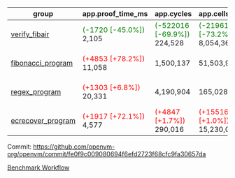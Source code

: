 | group | app.proof_time_ms | app.cycles | app.cells_used | leaf.proof_time_ms | leaf.cycles | leaf.cells_used |
| -- | -- | -- | -- | -- | -- | -- |
| [verify_fibair](https://github.com/openvm-org/openvm/blob/benchmark-results/benchmarks-pr/1176/verify_fibair-fe0f9c009080694f6efd2723f68cfc9fa30657da.md) |<span style='color: green'>(-1720 [-45.0%])</span> 2,105 | <span style='color: green'>(-522016 [-69.9%])</span> 224,528 | <span style='color: green'>(-21961344 [-73.2%])</span> 8,054,360 |- | - | - |
| [fibonacci_program](https://github.com/openvm-org/openvm/blob/benchmark-results/benchmarks-pr/1176/fibonacci-fe0f9c009080694f6efd2723f68cfc9fa30657da.md) |<span style='color: red'>(+4853 [+78.2%])</span> 11,058 |  1,500,137 |  51,503,940 |<span style='color: red'>(+11751 [+73.4%])</span> 27,763 | <span style='color: red'>(+621622 [+19.6%])</span> 3,792,392 | <span style='color: red'>(+3816267 [+3.0%])</span> 132,666,864 |
| [regex_program](https://github.com/openvm-org/openvm/blob/benchmark-results/benchmarks-pr/1176/regex-fe0f9c009080694f6efd2723f68cfc9fa30657da.md) |<span style='color: red'>(+1303 [+6.8%])</span> 20,331 |  4,190,904 |  165,028,173 |<span style='color: green'>(-843 [-2.6%])</span> 31,059 | <span style='color: red'>(+384450 [+5.9%])</span> 6,906,130 | <span style='color: green'>(-8686459 [-3.0%])</span> 282,599,900 |
| [ecrecover_program](https://github.com/openvm-org/openvm/blob/benchmark-results/benchmarks-pr/1176/ecrecover-fe0f9c009080694f6efd2723f68cfc9fa30657da.md) |<span style='color: red'>(+1917 [+72.1%])</span> 4,577 | <span style='color: red'>(+4847 [+1.7%])</span> 290,016 | <span style='color: red'>(+155162 [+1.0%])</span> 15,230,037 |<span style='color: red'>(+48383 [+113.5%])</span> 91,001 | <span style='color: red'>(+1492564 [+15.5%])</span> 11,144,362 | <span style='color: green'>(-8648072 [-2.0%])</span> 431,344,619 |


Commit: https://github.com/openvm-org/openvm/commit/fe0f9c009080694f6efd2723f68cfc9fa30657da

[Benchmark Workflow](https://github.com/openvm-org/openvm/actions/runs/12666781193)
